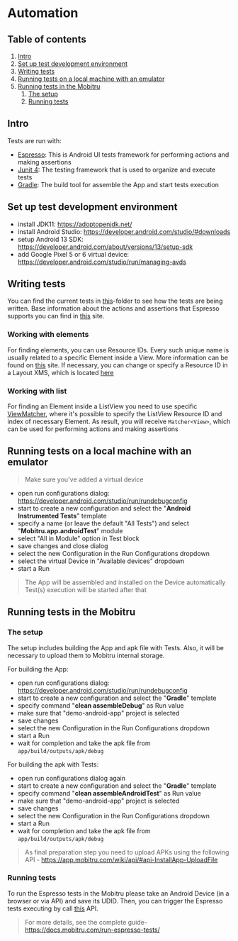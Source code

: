 # Automation

## Table of contents
1. [Intro](#intro)
1. [Set up test development environment](#set-up-test-development-environment)
1. [Writing tests](#writing-tests)
1. [Running tests on a local machine with an emulator](#running-tests-on-a-local-machine-with-an-emulator)
1. [Running tests in the Mobitru](#running-tests-in-the-mobitru)
    1. [The setup](#the-setup)
    1. [Running tests](#running-tests)


## Intro
Tests are run with:

* [Espresso](https://developer.android.com/training/testing/espresso): This is Android UI tests framework for performing actions and making assertions 
* [Junit 4](https://junit.org/junit4/): The testing framework that is used to organize and execute tests
* [Gradle](https://gradle.org/): The build tool for assemble the App and start tests execution


## Set up test development environment

- install JDK11: https://adoptopenjdk.net/
- install Android Studio: https://developer.android.com/studio/#downloads
- setup Android 13 SDK: https://developer.android.com/about/versions/13/setup-sdk
- add Google Pixel 5 or 6 virtual device: https://developer.android.com/studio/run/managing-avds

## Writing tests
You can find the current tests in [this](../app/src/androidTest/java/com/epam/mobitru)-folder to see how the tests are being written. Base information about the
actions and assertions that Espresso supports you can find in [this](https://developer.android.com/training/testing/espresso/basics) site.

### Working with elements
For finding elements, you can use Resource IDs. Every such unique name is usually related to a specific Element inside a View.
More information can be found on [this](https://developer.android.com/guide/topics/resources/layout-resource#idvalue) site.
If necessary, you can change or specify a Resource ID in a Layout XMS, which is located [here](../app/src/main/res/layout) 

### Working with list
For finding an Element inside a ListView you need to use specific [ViewMatcher](app/src/androidTest/java/com/epam/mobitru/matchers/RViewMatcher.java), 
where it's possible to specify the ListView Resource ID and index of necessary Element. As result, you will receive ```Matcher<View>```, which can be used for performing actions and making assertions


## Running tests on a local machine with an emulator
> Make sure you've added a virtual device

- open run configurations dialog: https://developer.android.com/studio/run/rundebugconfig
- start to create a new configuration and select the "**Android Instrumented Tests**" template
- specify a name (or leave the default "All Tests") and select "**Mobitru.app.androidTest**" module
- select "All in Module" option in Test block
- save changes and close dialog
- select the new Configuration in the Run Configurations dropdown
- select the virtual Device in "Available devices" dropdown
- start a Run

> The App will be assembled and installed on the Device automatically
> Test(s) execution will be started after that

## Running tests in the Mobitru

### The setup
The setup includes building the App and apk file with Tests.
Also, it will be necessary to upload them to Mobitru internal storage.

For building the App:

- open run configurations dialog: https://developer.android.com/studio/run/rundebugconfig
- start to create a new configuration and select the "**Gradle**" template
- specify command "**clean assembleDebug**" as Run value
- make sure that "demo-android-app" project is selected
- save changes
- select the new Configuration in the Run Configurations dropdown
- start a Run
- wait for completion and take the apk file from `app/build/outputs/apk/debug`

For building the apk with Tests:

- open run configurations dialog again
- start to create a new configuration and select the "**Gradle**" template
- specify command "**clean assembleAndroidTest**" as Run value
- make sure that "demo-android-app" project is selected
- save changes
- select the new Configuration in the Run Configurations dropdown
- start a Run
- wait for completion and take the apk file from `app/build/outputs/apk/debug`

> As final preparation step you need to upload APKs using the following API - https://app.mobitru.com/wiki/api/#api-InstallApp-UploadFile

### Running tests
To run the Espresso tests in the Mobitru please take an Android Device (in a browser or via API) and save its UDID.
Then, you can trigger the Espresso tests executing by call [this](https://app.mobitru.com/wiki/api/#api-Espresso_[experimental]-CreateEspressoTestRun) API.

> For more details, see the complete guide- https://docs.mobitru.com/run-espresso-tests/
